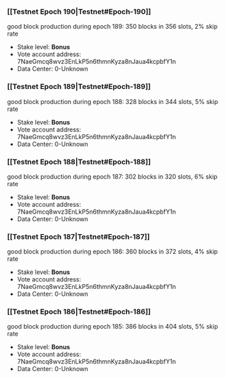 ### [[Testnet Epoch 190|Testnet#Epoch-190]]
good block production during epoch 189: 350 blocks in 356 slots, 2% skip rate
* Stake level: **Bonus** 
* Vote account address: 7NaeGmcq8wvz3EnLkP5n6thmnKyza8nJaua4kcpbfY1n
* Data Center: 0-Unknown
### [[Testnet Epoch 189|Testnet#Epoch-189]]
good block production during epoch 188: 328 blocks in 344 slots, 5% skip rate
* Stake level: **Bonus** 
* Vote account address: 7NaeGmcq8wvz3EnLkP5n6thmnKyza8nJaua4kcpbfY1n
* Data Center: 0-Unknown
### [[Testnet Epoch 188|Testnet#Epoch-188]]
good block production during epoch 187: 302 blocks in 320 slots, 6% skip rate
* Stake level: **Bonus** 
* Vote account address: 7NaeGmcq8wvz3EnLkP5n6thmnKyza8nJaua4kcpbfY1n
* Data Center: 0-Unknown
### [[Testnet Epoch 187|Testnet#Epoch-187]]
good block production during epoch 186: 360 blocks in 372 slots, 4% skip rate
* Stake level: **Bonus** 
* Vote account address: 7NaeGmcq8wvz3EnLkP5n6thmnKyza8nJaua4kcpbfY1n
* Data Center: 0-Unknown
### [[Testnet Epoch 186|Testnet#Epoch-186]]
good block production during epoch 185: 386 blocks in 404 slots, 5% skip rate
* Stake level: **Bonus** 
* Vote account address: 7NaeGmcq8wvz3EnLkP5n6thmnKyza8nJaua4kcpbfY1n
* Data Center: 0-Unknown
